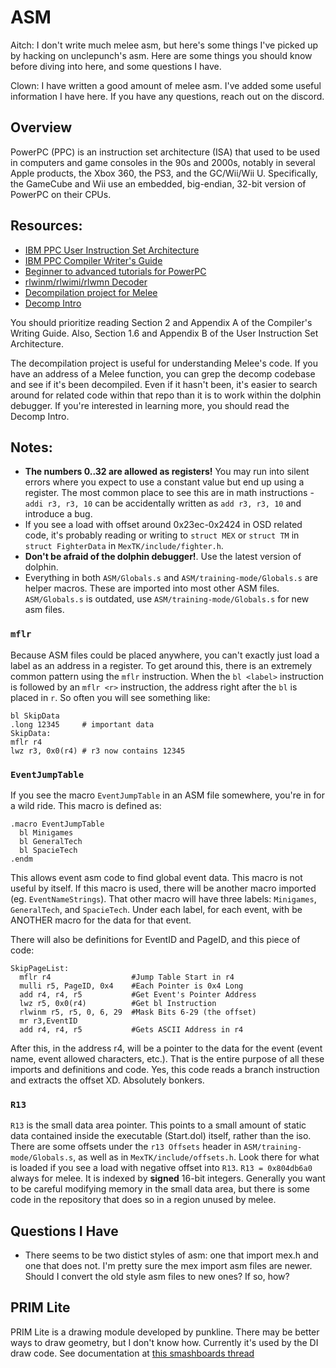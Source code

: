 # ASM

Aitch: I don't write much melee asm, but here's some things I've picked up by hacking on unclepunch's asm.
Here are some things you should know before diving into here, and some questions I have.

Clown: I have written a good amount of melee asm. I've added some useful information I have here. If you
have any questions, reach out on the discord.

## Overview

PowerPC (PPC) is an instruction set architecture (ISA) that used to be used in
computers and game consoles in the 90s and 2000s, notably in several Apple products,
the Xbox 360, the PS3, and the GC/Wii/Wii U. Specifically, the GameCube and Wii use an embedded,
big-endian, 32-bit version of PowerPC on their CPUs.

## Resources:

- [IBM PPC User Instruction Set Architecture](https://files.decomp.dev/ppc_isa.pdf)
- [IBM PPC Compiler Writer's Guide](https://files.decomp.dev/IBM_PPC_Compiler_Writer's_Guide-cwg.pdf)
- [Beginner to advanced tutorials for PowerPC](https://mariokartwii.com/showthread.php?tid=1114)
- [rlwinm/rlwimi/rlwmn Decoder](https://celestialamber.github.io/rlwinm-clrlwi-decoder/)
- [Decompilation project for Melee](https://github.com/doldecomp/melee)
- [Decomp Intro](https://github.com/doldecomp/melee/wiki/Decomp-Intro)

You should prioritize reading Section 2 and Appendix A of the Compiler's Writing Guide. Also,
Section 1.6 and Appendix B of the User Instruction Set Architecture.

The decompilation project is useful for understanding Melee's code. If you have an address of a Melee function,
you can grep the decomp codebase and see if it's been decompiled. Even if it hasn't been, it's easier to
search around for related code within that repo than it is to work within the dolphin debugger. If
you're interested in learning more, you should read the Decomp Intro.

## Notes:

- **The numbers 0..32 are allowed as registers!**
  You may run into silent errors where you expect to use a constant value but end up using a register.
  The most common place to see this are in math instructions - `addi r3, r3, 10` can be accidentally written as `add r3, r3, 10` and introduce a bug.
- If you see a load with offset around 0x23ec-0x2424 in OSD related code,
  it's probably reading or writing to `struct MEX` or `struct TM` in `struct FighterData` in `MexTK/include/fighter.h`.
- **Don't be afraid of the dolphin debugger!**. Use the latest version of dolphin.
- Everything in both `ASM/Globals.s` and `ASM/training-mode/Globals.s` are helper macros.
  These are imported into most other ASM files. `ASM/Globals.s` is outdated, use `ASM/training-mode/Globals.s` for new asm files.

### `mflr`

Because ASM files could be placed anywhere, you can't exactly just load a label as an address in a register.
To get around this, there is an extremely common pattern using the `mflr` instruction.
When the `bl <label>` instruction is followed by an `mflr <r>` instruction, the address right after the `bl` is placed in `r`.
So often you will see something like:

```
bl SkipData
.long 12345     # important data
SkipData:
mflr r4
lwz r3, 0x0(r4) # r3 now contains 12345
```

### `EventJumpTable`

If you see the macro `EventJumpTable` in an ASM file somewhere, you're in for a wild ride.
This macro is defined as:

```
.macro EventJumpTable
  bl Minigames
  bl GeneralTech
  bl SpacieTech
.endm
```

This allows event asm code to find global event data.
This macro is not useful by itself. If this macro is used, there will be another macro imported (eg. `EventNameStrings`).
That other macro will have three labels: `Minigames`, `GeneralTech`, and `SpacieTech`.
Under each label, for each event, with be ANOTHER macro for the data for that event.

There will also be definitions for EventID and PageID, and this piece of code:

```
SkipPageList:
  mflr r4                  #Jump Table Start in r4
  mulli r5, PageID, 0x4    #Each Pointer is 0x4 Long
  add r4, r4, r5           #Get Event's Pointer Address
  lwz r5, 0x0(r4)          #Get bl Instruction
  rlwinm r5, r5, 0, 6, 29  #Mask Bits 6-29 (the offset)
  mr r3,EventID
  add r4, r4, r5           #Gets ASCII Address in r4
```

After this, in the address r4, will be a pointer to the data for the event (event name, event allowed characters, etc.).
That is the entire purpose of all these imports and definitions and code.
Yes, this code reads a branch instruction and extracts the offset XD.
Absolutely bonkers.

### `R13`

`R13` is the small data area pointer.
This points to a small amount of static data contained inside the executable (Start.dol) itself, rather than the iso.
There are some offsets under the `r13 Offsets` header in `ASM/training-mode/Globals.s`, as well as in `MexTK/include/offsets.h`.
Look there for what is loaded if you see a load with negative offset into `R13`.
`R13 = 0x804db6a0` always for melee. It is indexed by **signed** 16-bit integers. Generally you want to be careful modifying
memory in the small data area, but there is some code in the repository that does so in a region unused by melee.

## Questions I Have

- There seems to be two distict styles of asm: one that import mex.h and one that does not.
  I'm pretty sure the mex import asm files are newer.
  Should I convert the old style asm files to new ones?
  If so, how?

## PRIM Lite

PRIM Lite is a drawing module developed by punkline. There may be better ways to draw geometry, but I don't know 
how. Currently it's used by the DI draw code. See documentation at [this smashboards thread](https://smashboards.com/threads/primitive-drawing-module.454232/)
